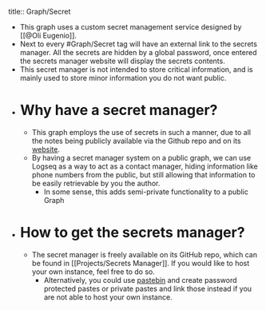 title:: Graph/Secret

- This  graph uses a custom secret management service designed by [[@Oli Eugenio]].
- Next to every #Graph/Secret tag will have an external link to the secrets manager. All the secrets are hidden by a global password, once entered the secrets manager website will display the secrets contents.
- This secret manager is not intended to store critical information, and is mainly used to store minor information you do not want public.
- # Why have a secret manager?
	- This graph employs the use of secrets in such a manner, due to all the notes being publicly available via the Github repo and on its [website](eugenio.software).
	- By having a secret manager system on a public graph, we can use Logseq as a way to act as a contact manager, hiding information like phone numbers from the public, but still allowing that information to be easily retrievable by you the author.
		- In some sense, this adds semi-private functionality to a public Graph
- # How to get the secrets manager?
	- The secret manager is freely available on its GitHub repo, which can be found in [[Projects/Secrets Manager]]. If you would like to host your own instance, feel free to do so.
		- Alternatively, you could use [pastebin](pastebin.com) and create password protected pastes or private pastes and link those instead if you are not able to host your own instance.